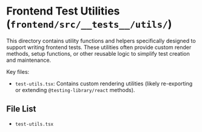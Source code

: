 # Frontend Test Utilities (`frontend/src/__tests__/utils/`)

This directory contains utility functions and helpers specifically designed to support writing frontend tests. These utilities often provide custom render methods, setup functions, or other reusable logic to simplify test creation and maintenance.

Key files:

*   `test-utils.tsx`: Contains custom rendering utilities (likely re-exporting or extending `@testing-library/react` methods). 

<!-- File List Start -->
## File List

- `test-utils.tsx`

<!-- File List End -->

